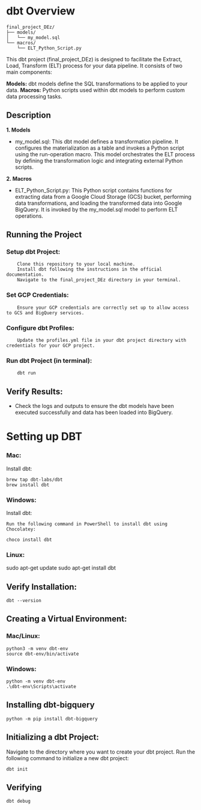 # dbt Overview

    final_project_DEz/
    ├── models/
    │   └── my_model.sql
    └── macros/
        └── ELT_Python_Script.py
        

This dbt project (final_project_DEz) is designed to facilitate the Extract, Load, Transform (ELT) process for your data pipeline. It consists of two main components:

  **Models:** dbt models define the SQL transformations to be applied to your data.
  **Macros:** Python scripts used within dbt models to perform custom data processing tasks.


## Description
**1. Models**

  - my_model.sql: This dbt model defines a transformation pipeline. It configures the materialization as a table and invokes a Python script using the run-operation macro. This model orchestrates the ELT process by defining the transformation logic and integrating external Python scripts.

**2. Macros**

  - ELT_Python_Script.py: This Python script contains functions for extracting data from a Google Cloud Storage (GCS) bucket, performing data transformations, and loading the transformed data into Google BigQuery. It is invoked by the my_model.sql model to perform ELT operations.


## Running the Project

  ### Setup dbt Project:
        Clone this repository to your local machine.
        Install dbt following the instructions in the official documentation.
        Navigate to the final_project_DEz directory in your terminal.

  ### Set GCP Credentials:
        Ensure your GCP credentials are correctly set up to allow access to GCS and BigQuery services.

  ### Configure dbt Profiles:
        Update the profiles.yml file in your dbt project directory with credentials for your GCP project.

  ### Run dbt Project (in terminal):
        dbt run

## Verify Results:

   - Check the logs and outputs to ensure the dbt models have been executed successfully and data has been loaded into BigQuery.



# Setting up DBT

### Mac:

Install dbt:

    brew tap dbt-labs/dbt
    brew install dbt


### Windows:

Install dbt:

    Run the following command in PowerShell to install dbt using Chocolatey:

    choco install dbt


### Linux:

sudo apt-get update
sudo apt-get install dbt



## Verify Installation:


    dbt --version


## Creating a Virtual Environment:

### Mac/Linux:

    python3 -m venv dbt-env
    source dbt-env/bin/activate

### Windows:

    python -m venv dbt-env
    .\dbt-env\Scripts\activate
## Installing dbt-bigquery

    python -m pip install dbt-bigquery

## Initializing a dbt Project:

Navigate to the directory where you want to create your dbt project.
Run the following command to initialize a new dbt project:

    dbt init
    
## Verifying

    dbt debug
